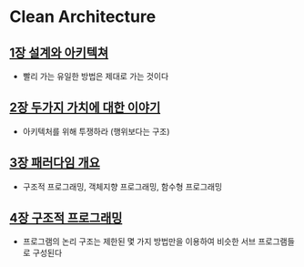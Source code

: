 # Clean Architecture

## [1장 설계와 아키텍쳐](1장%20설계와%20아키텍쳐//README.md) 
- 빨리 가는 유일한 방법은 제대로 가는 것이다

## [2장 두가지 가치에 대한 이야기](2장%20두가지%20가치에%20대한%20이야기/README.md)
- 아키텍처를 위해 투쟁하라 (행위보다는 구조)

## [3장 패러다임 개요](3장%20패러다임%20개요/README.md)
- 구조적 프로그래밍, 객체지향 프로그래밍, 함수형 프로그래밍

## [4장 구조적 프로그래밍](4장%20구조적%20프로그래밍/README.md)
- 프로그램의 논리 구조는 제한된 몇 가지 방법만을 이용하여 비슷한 서브 프로그램들로 구성된다
